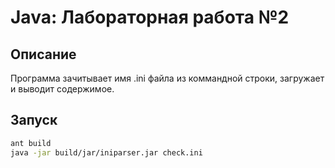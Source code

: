 # Java: Лабораторная работа №2
## Описание
Программа зачитывает имя .ini файла из коммандной строки, загружает и выводит содержимое.
## Запуск
```bash
ant build
java -jar build/jar/iniparser.jar check.ini
```